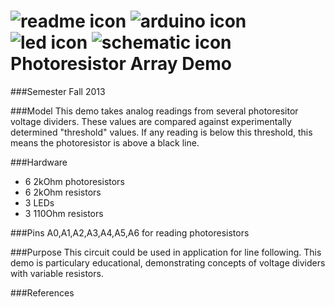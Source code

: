 <h1>
<img src="https://raw.github.com/TinkerUMD/TinkerUMD/master/icons/readme_icon_64x64.jpg" alt="readme icon" >
<img src="https://raw.github.com/TinkerUMD/TinkerUMD/master/icons/arduino_icon_64x64.jpg" alt="arduino icon">
<img src="https://raw.github.com/TinkerUMD/TinkerUMD/master/icons/led_icon_64x64.jpg" alt="led icon">
<img src="https://raw.github.com/TinkerUMD/TinkerUMD/master/icons/schematic_icon_64x64.jpg" alt="schematic icon">
<br>
Photoresistor Array Demo
</h1>

###Semester
Fall 2013

###Model
This demo takes analog readings from several photoresitor voltage dividers.  These values are compared against
experimentally determined "threshold" values.  If any reading is below this threshold, this means the photoresistor
is above a black line.

###Hardware
* 6 2kOhm photoresistors
* 6 2kOhm resistors
* 3 LEDs
* 3 110Ohm resistors

###Pins
A0,A1,A2,A3,A4,A5,A6 for reading photoresistors

###Purpose
This circuit could be used in application for line following.  This demo is particulary educational,
demonstrating concepts of voltage dividers with variable resistors.  

###References

